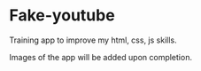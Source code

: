 # Fake-youtube
Training app to improve my html, css, js skills.

Images of the app will be added upon completion.

